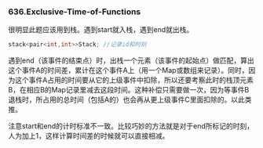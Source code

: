 ### 636.Exclusive-Time-of-Functions

很明显此题应该用到栈。遇到start就入栈，遇到end就出栈。
```cpp
stack<pair<int,int>>Stack; //记录id和时刻
```
遇到end（该事件的结束点）时，出栈一个元素（该事件的起始点）做匹配，算出这个事件A的时间差，累计在这个事件A上（用一个Map或数组来记录）。同时，因为这个事件A占用的时间要从它的上级事件中扣除，所以还要考察此时的栈顶元素B，在相应B的Map记录里减去这段时间。这种补偿只需要做一次，因为等事件B退栈时，所占用的总时间（包括A的）也会再从更上级事件C里面扣除的。以此类推。

注意start和end的计时标准不一致。比较巧妙的方法就是对于end所标记的时刻，人为加上1，这样计算时间差的时候就可以直接相减。
